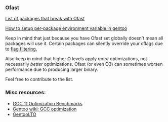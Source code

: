 ### Ofast

[List of packages that break with Ofast](https://github.com/N-R-K/Ofast/blob/master/package.env)

[How to setup per-package environment variable in gentoo](https://wiki.gentoo.org/wiki/Handbook:AMD64/Portage/Advanced#Per-package_environment_variables)

Keep in mind that just because you have Ofast set globally doesn't mean all packages will use it. Certain packages can silently override your cflags due to [flag filtering.](https://wiki.gentoo.org/wiki/GCC_optimization#What_about_redundant_flags.3F)

Also keep in mind that higher O levels apply *more* optimizations, not necessarily *better* optimizations. Ofast (or even O3) can sometimes worsen performance due to producing larger binary.

Feel free to contribute to the list.

### Misc resources:

- [GCC 11 Optimization Benchmarks](https://www.phoronix.com/scan.php?page=article&item=amd-5950x-gcc11&num=2)
- [Gentoo wiki: GCC optimization](https://wiki.gentoo.org/wiki/GCC_optimization)
- [GentooLTO](https://github.com/InBetweenNames/gentooLTO)
